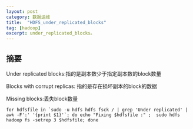 ```yaml
---
layout: post
category: 数据运维
title:  "HDFS_under_replicated_blocks"
tag: [hadoop]
excerpt: under_replicated_blocks。
---
```


## 摘要

Under replicated blocks:指的是副本数少于指定副本数的block数量

Blocks with corrupt replicas: 指的是存在损坏副本的block的数据

Missing blocks:丢失block数量

```shell
for hdfsfile in `sudo -u hdfs hdfs fsck / | grep 'Under replicated' | awk -F':' '{print $1}'`; do echo "Fixing $hdfsfile :" ;  sudo hdfs hadoop fs -setrep 3 $hdfsfile; done
```
